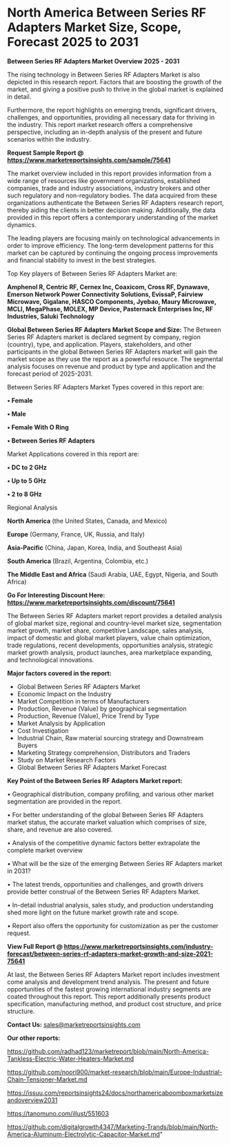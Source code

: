 # North America Between Series RF Adapters Market Size, Scope, Forecast 2025 to 2031

<Strong> Between Series RF Adapters Market Overview 2025 - 2031</strong>

The rising technology in Between Series RF Adapters Market is also depicted in this research report. Factors that are boosting the growth of the market, and giving a positive push to thrive in the global market is explained in detail.

Furthermore, the report highlights on emerging trends, significant drivers, challenges, and opportunities, providing all necessary data for thriving in the industry. This report market research offers a comprehensive perspective, including an in-depth analysis of the present and future scenarios within the industry.

<strong>Request Sample Report @ <a href=https://www.marketreportsinsights.com/sample/75641>https://www.marketreportsinsights.com/sample/75641</a></strong>

The market overview included in this report provides information from a wide range of resources like government organizations, established companies, trade and industry associations, industry brokers and other such regulatory and non-regulatory bodies. The data acquired from these organizations authenticate the Between Series RF Adapters research report, thereby aiding the clients in better decision making. Additionally, the data provided in this report offers a contemporary understanding of the market dynamics.

The leading players are focusing mainly on technological advancements in order to improve efficiency. The long-term development patterns for this market can be captured by continuing the ongoing process improvements and financial stability to invest in the best strategies.

Top Key players of Between Series RF Adapters Market are:

<strong>Amphenol R, Centric RF, Cernex Inc, Coaxicom, Cross RF, Dynawave, Emerson Network Power Connectivity Solutions, EvissaP, Fairview Microwave, Gigalane, HASCO Components, Jyebao, Maury Microwave, MCLI, MegaPhase, MOLEX, MP Device, Pasternack Enterprises Inc, RF Industries, Saluki Technology</strong>

<strong><b>Global Between Series RF Adapters Market Scope and Size:</b></strong>
The Between Series RF Adapters market is declared segment by company, region (country), type, and application. Players, stakeholders, and other participants in the global Between Series RF Adapters market will gain the market scope as they use the report as a powerful resource. The segmental analysis focuses on revenue and product by type and application and the forecast period of 2025-2031.

Between Series RF Adapters Market Types covered in this report are:

<strong>• Female

• Male

• Female With O Ring

• Between Series RF Adapters</strong>

Market Applications covered in this report are:

<strong>• DC to 2 GHz

• Up to 5 GHz

• 2 to 8 GHz</strong> 

Regional Analysis

<strong>North America</strong> (the United States, Canada, and Mexico)

<strong>Europe</strong> (Germany, France, UK, Russia, and Italy)

<strong>Asia-Pacific</strong> (China, Japan, Korea, India, and Southeast Asia)

<strong>South America</strong> (Brazil, Argentina, Colombia, etc.)

<strong>The Middle East and Africa</strong> (Saudi Arabia, UAE, Egypt, Nigeria, and South Africa)

<strong>Go For Interesting Discount Here: <a href=https://www.marketreportsinsights.com/discount/75641>https://www.marketreportsinsights.com/discount/75641</a></strong>

The Between Series RF Adapters market report provides a detailed analysis of global market size, regional and country-level market size, segmentation market growth, market share, competitive Landscape, sales analysis, impact of domestic and global market players, value chain optimization, trade regulations, recent developments, opportunities analysis, strategic market growth analysis, product launches, area marketplace expanding, and technological innovations.

<strong><b>Major factors covered in the report:</b></strong>
<ul>
  <li>Global Between Series RF Adapters Market </li>
  <li>Economic Impact on the Industry</li>
  <li>Market Competition in terms of Manufacturers</li>
  <li>Production, Revenue (Value) by geographical segmentation</li>
  <li>Production, Revenue (Value), Price Trend by Type</li>
  <li>Market Analysis by Application</li>
  <li>Cost Investigation</li>
  <li>Industrial Chain, Raw material sourcing strategy and Downstream Buyers</li>
  <li>Marketing Strategy comprehension, Distributors and Traders</li>
  <li>Study on Market Research Factors</li>
  <li>Global Between Series RF Adapters Market Forecast</li>
</ul>

<strong><b>Key Point of the Between Series RF Adapters Market report:</b></strong>

• Geographical distribution, company profiling, and various other market segmentation are provided in the report.

• For better understanding of the global Between Series RF Adapters market status, the accurate market valuation which comprises of size, share, and revenue are also covered.

• Analysis of the competitive dynamic factors better extrapolate the complete market overview

• What will be the size of the emerging Between Series RF Adapters market in 2031?

• The latest trends, opportunities and challenges, and growth drivers provide better construal of the Between Series RF Adapters Market.

• In-detail industrial analysis, sales study, and production understanding shed more light on the future market growth rate and scope.

• Report also offers the opportunity for customization as per the customer request.

<strong><b>View Full Report @ <a href=https://www.marketreportsinsights.com/industry-forecast/between-series-rf-adapters-market-growth-and-size-2021-75641>https://www.marketreportsinsights.com/industry-forecast/between-series-rf-adapters-market-growth-and-size-2021-75641</a></b></strong>


At last, the Between Series RF Adapters Market report includes investment come analysis and development trend analysis. The present and future opportunities of the fastest growing international industry segments are coated throughout this report. This report additionally presents product specification, manufacturing method, and product cost structure, and price structure.

<strong>Contact Us:</strong>
sales@marketreportsinsights.com

<strong>Our other reports:</strong>

<a href=https://github.com/radhad123/marketreport/blob/main/North-America-Tankless-Electric-Water-Heaters-Market.md>https://github.com/radhad123/marketreport/blob/main/North-America-Tankless-Electric-Water-Heaters-Market.md</a>

<a href=https://github.com/noori900/market-research/blob/main/Europe-Industrial-Chain-Tensioner-Market.md>https://github.com/noori900/market-research/blob/main/Europe-Industrial-Chain-Tensioner-Market.md</a>

<a href=https://issuu.com/reportsinsights24/docs/northamericaboomboxmarketsizeandoverview2031>https://issuu.com/reportsinsights24/docs/northamericaboomboxmarketsizeandoverview2031</a>

<a href=https://tanomuno.com/illust/551603>https://tanomuno.com/illust/551603</a>

<a href=https://github.com/digitalgrowth4347/Marketing-Trands/blob/main/North-America-Aluminum-Electrolytic-Capacitor-Market.md>https://github.com/digitalgrowth4347/Marketing-Trands/blob/main/North-America-Aluminum-Electrolytic-Capacitor-Market.md</a>"
